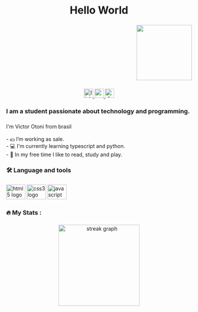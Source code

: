 <h1 align="center">Hello World</h1>

###

<div align="right">
  <img height="150" src="https://media4.giphy.com/media/v1.Y2lkPTc5MGI3NjExZDZjNzg3Mjk2ZTQzMTcyODYxZTBiOGM5MTZmZTllYmQ5ZDU1NWZiYyZlcD12MV9pbnRlcm5hbF9naWZzX2dpZklkJmN0PWc/qgQUggAC3Pfv687qPC/giphy.gif"  />
</div>

###

<div align="center">
  <a href="https://www.linkedin.com/in/victor-otoni-2b8583185/" target="_blank">
    <img src="https://img.shields.io/static/v1?message=LinkedIn&logo=linkedin&label=&color=0077B5&logoColor=white&labelColor=&style=for-the-badge" height="25" alt="linkedin logo"  />
  </a>
  <a href="victor.b.otoni@gmail.com" target="_blank">
    <img src="https://img.shields.io/static/v1?message=Gmail&logo=gmail&label=&color=D14836&logoColor=white&labelColor=&style=for-the-badge" height="25" alt="gmail logo"  />
  </a>
  <a href="Otoni#6983" target="_blank">
    <img src="https://img.shields.io/static/v1?message=Discord&logo=discord&label=&color=7289DA&logoColor=white&labelColor=&style=for-the-badge" height="25" alt="discord logo"  />
  </a>
</div>

###

<h3 align="left">I am a student passionate about technology and programming.</h3>

###

<p align="left">I'm Victor Otoni from brasil<br><br>- 💵 I’m working as sale.<br>- 💻 I'm currently learning typescript and python.<br>- 🔋 In my free time I like to read, study and play.</p>

###

<h3 align="left">🛠 Language and tools</h3>

###

<div align="left">
  <img src="https://cdn.jsdelivr.net/gh/devicons/devicon/icons/html5/html5-original.svg" height="40" width="52" alt="html5 logo"  />
  <img src="https://cdn.jsdelivr.net/gh/devicons/devicon/icons/css3/css3-original.svg" height="40" width="52" alt="css3 logo"  />
  <img src="https://cdn.jsdelivr.net/gh/devicons/devicon/icons/javascript/javascript-original.svg" height="40" width="52" alt="javascript logo"  />
</div>

###

<h3 align="left">🔥   My Stats :</h3>

###

<div align="center">
  <img src="https://streak-stats.demolab.com?user=victorotoni&locale=en&mode=daily&theme=dark&hide_border=false&border_radius=5&order=3" height="220" alt="streak graph"  />
</div>

###
